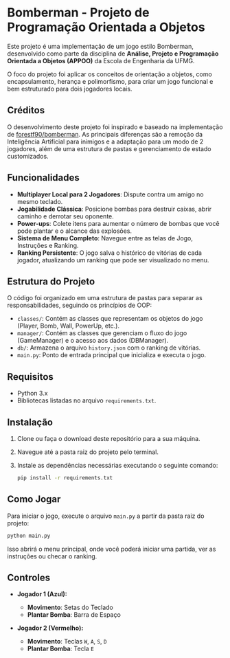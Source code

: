 # Bomberman - Projeto de Programação Orientada a Objetos

Este projeto é uma implementação de um jogo estilo Bomberman, desenvolvido como parte da disciplina de **Análise, Projeto e Programação Orientada a Objetos (APPOO)** da Escola de Engenharia da UFMG.

O foco do projeto foi aplicar os conceitos de orientação a objetos, como encapsulamento, herança e polimorfismo, para criar um jogo funcional e bem estruturado para dois jogadores locais.

## Créditos

O desenvolvimento deste projeto foi inspirado e baseado na implementação de [forestf90/bomberman](https://github.com/forestf90/bomberman). As principais diferenças são a remoção da Inteligência Artificial para inimigos e a adaptação para um modo de 2 jogadores, além de uma estrutura de pastas e gerenciamento de estado customizados.

## Funcionalidades

- **Multiplayer Local para 2 Jogadores**: Dispute contra um amigo no mesmo teclado.
- **Jogabilidade Clássica**: Posicione bombas para destruir caixas, abrir caminho e derrotar seu oponente.
- **Power-ups**: Colete itens para aumentar o número de bombas que você pode plantar e o alcance das explosões.
- **Sistema de Menu Completo**: Navegue entre as telas de Jogo, Instruções e Ranking.
- **Ranking Persistente**: O jogo salva o histórico de vitórias de cada jogador, atualizando um ranking que pode ser visualizado no menu.

## Estrutura do Projeto

O código foi organizado em uma estrutura de pastas para separar as responsabilidades, seguindo os princípios de OOP:

- `classes/`: Contém as classes que representam os objetos do jogo (Player, Bomb, Wall, PowerUp, etc.).
- `manager/`: Contém as classes que gerenciam o fluxo do jogo (GameManager) e o acesso aos dados (DBManager).
- `db/`: Armazena o arquivo `history.json` com o ranking de vitórias.
- `main.py`: Ponto de entrada principal que inicializa e executa o jogo.

## Requisitos

- Python 3.x
- Bibliotecas listadas no arquivo `requirements.txt`.

## Instalação

1.  Clone ou faça o download deste repositório para a sua máquina.

2.  Navegue até a pasta raiz do projeto pelo terminal.

3.  Instale as dependências necessárias executando o seguinte comando:
    ```bash
    pip install -r requirements.txt
    ```

## Como Jogar

Para iniciar o jogo, execute o arquivo `main.py` a partir da pasta raiz do projeto:

```bash
python main.py
```

Isso abrirá o menu principal, onde você poderá iniciar uma partida, ver as instruções ou checar o ranking.

## Controles

- **Jogador 1 (Azul):**

  - **Movimento**: Setas do Teclado
  - **Plantar Bomba**: Barra de Espaço

- **Jogador 2 (Vermelho):**
  - **Movimento**: Teclas `W`, `A`, `S`, `D`
  - **Plantar Bomba**: Tecla `E`
